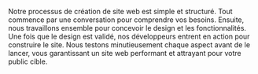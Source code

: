 ---
---
Notre processus de création de site web est simple et structuré. Tout commence par une conversation pour comprendre vos besoins. Ensuite, nous travaillons ensemble pour concevoir le design et les fonctionnalités. Une fois que le design est validé, nos développeurs entrent en action pour construire le site. Nous testons minutieusement chaque aspect avant de le lancer, vous garantissant un site web performant et attrayant pour votre public cible.